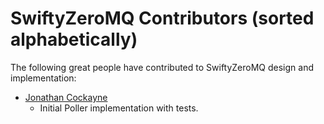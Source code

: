 
# SwiftyZeroMQ Contributors (sorted alphabetically)

The following great people have contributed to SwiftyZeroMQ design and
implementation:

- [Jonathan Cockayne](https://github.com/jcockayne)
  - Initial Poller implementation with tests.

